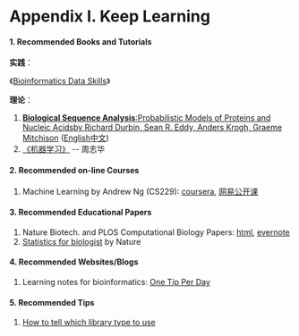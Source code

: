 # Appendix I. Keep Learning

#### 1. Recommended Books and Tutorials <a id="1-recommended-books-and-tutorials"></a>

**实践**：

《[Bioinformatics Data Skills](http://a.co/1wYbUB5)》

**理论**：

1. [**Biological Sequence Analysis**:Probabilistic Models of Proteins and Nucleic Acidsby Richard Durbin, Sean R. Eddy, Anders Krogh, Graeme Mitchison](http://www.amazon.com/Biological-Sequence-Analysis-Probabilistic-Proteins/dp/0521629713/) \([English](http://www.amazon.com/Biological-Sequence-Analysis-Probabilistic-Proteins/dp/0521629713)[中文](http://www.amazon.cn/dp/B003ZUIRZ2)\)
2. [《机器学习》](https://book.douban.com/subject/26708119/) -- 周志华

#### 2. Recommended on-line Courses <a id="2-recommended-on-line-courses"></a>

1. Machine Learning by Andrew Ng \(CS229\): [coursera](https://www.coursera.org/learn/machine-learning), [网易公开课](http://open.163.com/special/opencourse/machinelearning.html)

#### 3. Recommended Educational Papers <a id="3-recommended-educational-papers"></a>

1. Nature Biotech. and PLOS Computational Biology Papers: [html](http://liacs.leidenuniv.nl/~hoogeboomhj/mcb/nature_primer.html), [evernote](https://www.evernote.com/shard/s18/sh/22ef32b8-893c-4643-b409-39a910175730/e8aa0ed8820d4aecb458ad922f7d46ae)
2. [Statistics for biologist](http://www.nature.com/collections/qghhqm/) by Nature

#### 4. Recommended Websites/Blogs

1. Learning notes for bioinformatics: [One Tip Per Day](http://onetipperday.sterding.com/)

#### 5. Recommended Tips

1. [How to tell which library type to use ](http://onetipperday.sterding.com/2012/07/how-to-tell-which-library-type-to-use.html)



